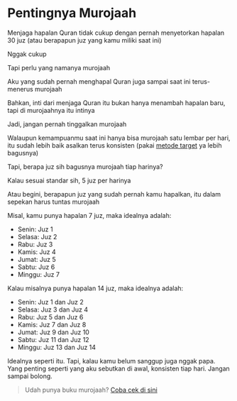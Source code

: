 # Pentingnya Murojaah

Menjaga hapalan Quran tidak cukup dengan pernah menyetorkan hapalan 30 juz (atau berapapun juz yang kamu miliki saat ini)

Nggak cukup

Tapi perlu yang namanya murojaah

Aku yang sudah pernah menghapal Quran juga sampai saat ini terus-menerus murojaah

Bahkan, inti dari menjaga Quran itu bukan hanya menambah hapalan baru, tapi di murojaahnya itu intinya

Jadi, jangan pernah tinggalkan murojaah

Walaupun kemampuanmu saat ini hanya bisa murojaah satu lembar per hari, itu sudah lebih baik asalkan terus konsisten (pakai [metode target](./realisasi-target.md) ya lebih bagusnya)

Tapi, berapa juz sih bagusnya murojaah tiap harinya?

Kalau sesuai standar sih, 5 juz per harinya

Atau begini, berapapun juz yang sudah pernah kamu hapalkan, itu dalam sepekan harus tuntas murojaah

Misal, kamu punya hapalan 7 juz, maka idealnya adalah:

- Senin: Juz 1
- Selasa: Juz 2
- Rabu: Juz 3
- Kamis: Juz 4
- Jumat: Juz 5
- Sabtu: Juz 6
- Minggu: Juz 7

Kalau misalnya punya hapalan 14 juz, maka idealnya adalah:

- Senin: Juz 1 dan Juz 2
- Selasa: Juz 3 dan Juz 4
- Rabu: Juz 5 dan Juz 6
- Kamis: Juz 7 dan Juz 8
- Jumat: Juz 9 dan Juz 10
- Sabtu: Juz 11 dan Juz 12
- Minggu: Juz 13 dan Juz 14

Idealnya seperti itu. Tapi, kalau kamu belum sanggup juga nggak papa. Yang penting seperti yang aku sebutkan di awal, konsisten tiap hari. Jangan sampai bolong.

> Udah punya buku murojaah? [Coba cek di sini](https://lynk.id/zenhacker/LPAQ6jo)

